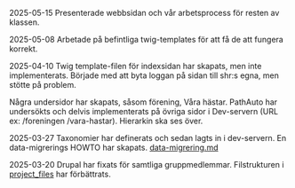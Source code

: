 2025-05-15
Presenterade webbsidan och vår arbetsprocess för resten av klassen.

2025-05-08
Arbetade på befintliga twig-templates för att få de att fungera korrekt.

2025-04-10
Twig template-filen för indexsidan har skapats, men inte implementerats. Började med att byta loggan på sidan till shr:s egna, men stötte på problem.

Några undersidor har skapats, såsom förening, Våra hästar. PathAuto har undersökts och delvis implementerats på övriga sidor i Dev-servern (URL ex: /foreningen  /vara-hastar). Hierarkin ska ses över.

2025-03-27
Taxonomier har definerats och sedan lagts in i dev-servern. En data-migrerings HOWTO har skapats. [data-migrering.md](/documentation/data-migrering.md)

2025-03-20
Drupal har fixats för samtliga gruppmedlemmar. Filstrukturen i [project_files](https://github.com/Melvinchr/shr2025_project_files) har förbättrats.

